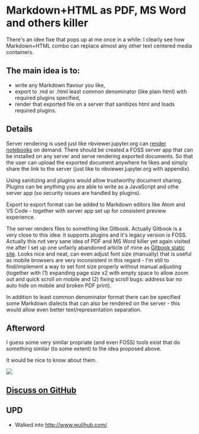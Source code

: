 # Markdown+HTML as PDF, MS Word and others killer

There's an idee fixe that pops up at me once in a while: I clearly see how Markdown+HTML combo can replace almost any other text centered media containers.


## The main idea is to:

* write any Markdown flavour you like,
* export to .md or .html least common denominator (like plain html) with required plugins specified,
* render that exported file on a server that sanitizes html and loads required plugins.


## Details

Server rendering is used just like nbviewer.jupyter.org can [render notebooks](https://nbviewer.jupyter.org/github/kiwi0fruit/pandoctools/blob/master/examples/doc.ipynb) on demand. There should be created a FOSS server app that can be installed on any server and serve rendering exported documents. So that the user can upload the exported document anywhere he likes and simply share the link to the server (just like to nbviewer.jupyter.org with appendix).

Using sanitizing and plugins would allow trustworthy document sharing. Plugins can be anything you are able to write as a JavaScript and othe server app (so security issues are handled by plugins).

Export to export format can be added to Markdown editors like Atom and VS Code - together with server app set up for consistent preview experience.

The server renders files to something like Gitbook. Actually Gitbook is a very close to this idea: it supports plugins and it's legacy version is FOSS. Actually this not very sane idea of PDF and MS Word killer yet again visited me after I set up one unfairly abandoned article of mine as [Gitbook static site](https://kiwi0fruit.github.io/ultimate-question/). Looks nice and neat, can even adjust font size (manually) that is useful as mobile browsers are very inconsistent in this regard - I'm still to find/implement a way to set font size properly without manual adjusting (together with (1) expanding page size x2 with empty space to allow zoom out and quick scroll on mobile and (2) fixing scroll bugs: address bar no auto hide on mobile and broken PDF print).

In addition to least common denominator format there can be specified some Markdown dialects that can also be rendered on the server - this would allow even better text/representation separation.


## Afterword

I guess some very similar propriate (and even FOSS) tools exist that do something similar (to some extent) to the idea proposed above.

It would be nice to know about them.

![](http://cdn.playbuzz.com/cdn//814660cb-6b6b-4a7c-834b-eec0abfde9a2/1b62a687-a561-4fc9-b45d-0739f88f9b80.jpg)

## [Discuss on GitHub](https://github.com/kiwi0fruit/misc/issues/1)


## UPD

* Walked into http://www.wulihub.com/

